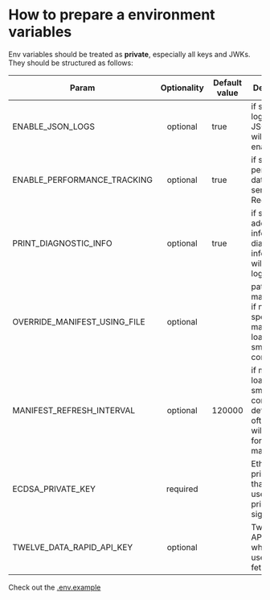 # How to prepare a environment variables

Env variables should be treated as **private**, especially all keys and JWKs. They should be structured as follows:

| Param                        | Optionality | Default value | Description                                                                                      |
| ---------------------------- | :---------: | ------------- | ------------------------------------------------------------------------------------------------ |
| ENABLE_JSON_LOGS             |  optional   | true          | if set to true, logging in JSON format will be enabled                                           |
| ENABLE_PERFORMANCE_TRACKING  |  optional   | true          | if set to true, performance data will be send to RedStone                                        |
| PRINT_DIAGNOSTIC_INFO        |  optional   | true          | if set to true, additional info with diagnostics information will be logged                      |
| OVERRIDE_MANIFEST_USING_FILE |  optional   |               | path to the manifest file, if not specified manifest is loaded from smart contract               |
| MANIFEST_REFRESH_INTERVAL    |  optional   | 120000        | if manifest is loaded from smart contracts it defines how often node will check for new manifest |
| ECDSA_PRIVATE_KEY            |  required   |               | Ethereum private key that will be used for price data signing                                    |
| TWELVE_DATA_RAPID_API_KEY    |  optional   |               | Twelve data API key which will be used to fetch prices                                           |

Check out the [.env.example](../.env.example)
